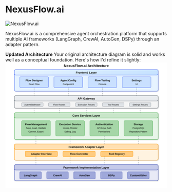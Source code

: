 # NexusFlow.ai

![NexusFlow.ai](docs/assets/logo.png)

NexusFlow.ai is a comprehensive agent orchestration platform that supports multiple AI frameworks (LangGraph, CrewAI, AutoGen, DSPy) through an adapter pattern.

**Updated Architecture**
Your original architecture diagram is solid and works well as a conceptual foundation. Here's how I'd refine it slightly:
![Architecture](docs/assets/architecture-diagram.svg)






